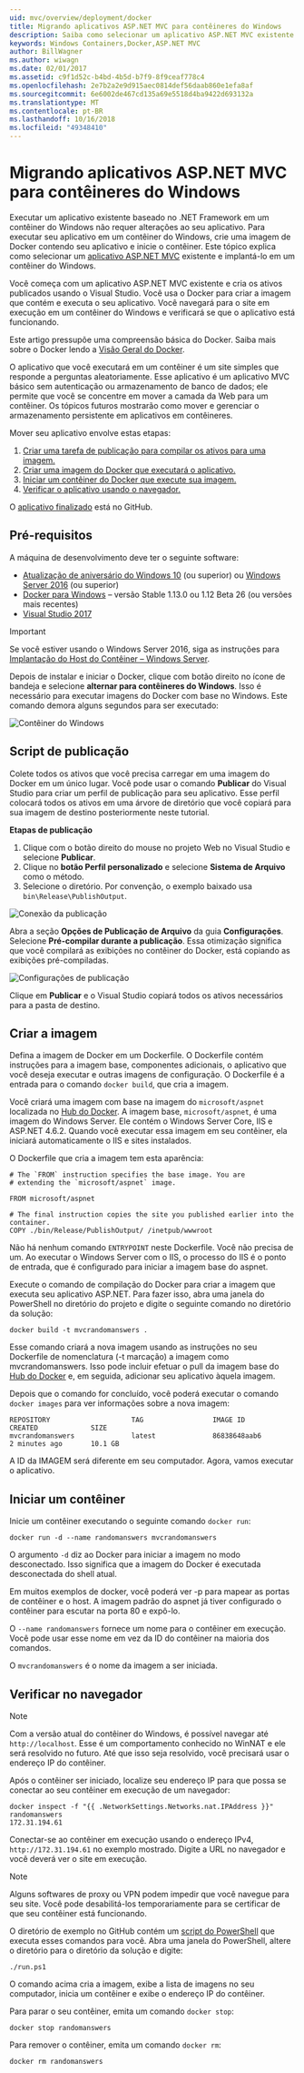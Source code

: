 ```yaml
---
uid: mvc/overview/deployment/docker
title: Migrando aplicativos ASP.NET MVC para contêineres do Windows
description: Saiba como selecionar um aplicativo ASP.NET MVC existente e executá-lo em um contêiner do Docker do Windows
keywords: Windows Containers,Docker,ASP.NET MVC
author: BillWagner
ms.author: wiwagn
ms.date: 02/01/2017
ms.assetid: c9f1d52c-b4bd-4b5d-b7f9-8f9ceaf778c4
ms.openlocfilehash: 2e7b2a2e9d915aec0814def56daab860e1efa8af
ms.sourcegitcommit: 6e6002de467cd135a69e5518d4ba9422d693132a
ms.translationtype: MT
ms.contentlocale: pt-BR
ms.lasthandoff: 10/16/2018
ms.locfileid: "49348410"
---
```

# <a name="migrating-aspnet-mvc-applications-to-windows-containers"></a>Migrando aplicativos ASP.NET MVC para contêineres do Windows

Executar um aplicativo existente baseado no .NET Framework em um contêiner do Windows não requer alterações ao seu aplicativo. Para executar seu aplicativo em um contêiner do Windows, crie uma imagem de Docker contendo seu aplicativo e inicie o contêiner. Este tópico explica como selecionar um [aplicativo ASP.NET MVC](http://www.asp.net/mvc) existente e implantá-lo em um contêiner do Windows.

Você começa com um aplicativo ASP.NET MVC existente e cria os ativos publicados usando o Visual Studio. Você usa o Docker para criar a imagem que contém e executa o seu aplicativo. Você navegará para o site em execução em um contêiner do Windows e verificará se que o aplicativo está funcionando.

Este artigo pressupõe uma compreensão básica do Docker. Saiba mais sobre o Docker lendo a [Visão Geral do Docker](https://docs.docker.com/engine/understanding-docker/).

O aplicativo que você executará em um contêiner é um site simples que responde a perguntas aleatoriamente. Esse aplicativo é um aplicativo MVC básico sem autenticação ou armazenamento de banco de dados; ele permite que você se concentre em mover a camada da Web para um contêiner. Os tópicos futuros mostrarão como mover e gerenciar o armazenamento persistente em aplicativos em contêineres.

Mover seu aplicativo envolve estas etapas:

1. [Criar uma tarefa de publicação para compilar os ativos para uma imagem.](#publish-script)
1. [Criar uma imagem do Docker que executará o aplicativo.](#build-the-image)
1. [Iniciar um contêiner do Docker que execute sua imagem.](#start-a-container)
1. [Verificar o aplicativo usando o navegador.](#verify-in-the-browser)

O [aplicativo finalizado](https://github.com/dotnet/samples/tree/master/framework/docker/MVCRandomAnswerGenerator) está no GitHub.

## <a name="prerequisites"></a>Pré-requisitos

A máquina de desenvolvimento deve ter o seguinte software:

- [Atualização de aniversário do Windows 10](https://www.microsoft.com/software-download/windows10/) (ou superior) ou [Windows Server 2016](https://www.microsoft.com/cloud-platform/windows-server) (ou superior)
- [Docker para Windows](https://docs.docker.com/docker-for-windows/) – versão Stable 1.13.0 ou 1.12 Beta 26 (ou versões mais recentes)
- [Visual Studio 2017](https://visualstudio.microsoft.com/downloads/?utm_medium=microsoft&utm_source=docs.microsoft.com&utm_campaign=button+cta&utm_content=download+vs2017)

> [!IMPORTANT]
> Se você estiver usando o Windows Server 2016, siga as instruções para [Implantação do Host do Contêiner – Windows Server](https://msdn.microsoft.com/virtualization/windowscontainers/deployment/deployment).

Depois de instalar e iniciar o Docker, clique com botão direito no ícone de bandeja e selecione **alternar para contêineres do Windows**. Isso é necessário para executar imagens do Docker com base no Windows. Este comando demora alguns segundos para ser executado:

![Contêiner do Windows][windows-container]

## <a name="publish-script"></a>Script de publicação

Colete todos os ativos que você precisa carregar em uma imagem do Docker em um único lugar. Você pode usar o comando **Publicar** do Visual Studio para criar um perfil de publicação para seu aplicativo. Esse perfil colocará todos os ativos em uma árvore de diretório que você copiará para sua imagem de destino posteriormente neste tutorial.

**Etapas de publicação**

1. Clique com o botão direito do mouse no projeto Web no Visual Studio e selecione **Publicar**.
1. Clique no **botão Perfil personalizado** e selecione **Sistema de Arquivo** como o método.
1. Selecione o diretório. Por convenção, o exemplo baixado usa `bin\Release\PublishOutput`.

![Conexão da publicação][publish-connection]

Abra a seção **Opções de Publicação de Arquivo** da guia **Configurações**. Selecione **Pré-compilar durante a publicação**. Essa otimização significa que você compilará as exibições no contêiner do Docker, está copiando as exibições pré-compiladas.

![Configurações de publicação][publish-settings]

Clique em **Publicar** e o Visual Studio copiará todos os ativos necessários para a pasta de destino.

## <a name="build-the-image"></a>Criar a imagem

Defina a imagem de Docker em um Dockerfile. O Dockerfile contém instruções para a imagem base, componentes adicionais, o aplicativo que você deseja executar e outras imagens de configuração.  O Dockerfile é a entrada para o comando `docker build`, que cria a imagem.

Você criará uma imagem com base na imagem do `microsoft/aspnet` localizada no [Hub do Docker](https://hub.docker.com/r/microsoft/aspnet/).
A imagem base, `microsoft/aspnet`, é uma imagem do Windows Server. Ele contém o Windows Server Core, IIS e ASP.NET 4.6.2. Quando você executar essa imagem em seu contêiner, ela iniciará automaticamente o IIS e sites instalados.

O Dockerfile que cria a imagem tem esta aparência:

```console
# The `FROM` instruction specifies the base image. You are
# extending the `microsoft/aspnet` image.

FROM microsoft/aspnet

# The final instruction copies the site you published earlier into the container.
COPY ./bin/Release/PublishOutput/ /inetpub/wwwroot
```

Não há nenhum comando `ENTRYPOINT` neste Dockerfile. Você não precisa de um. Ao executar o Windows Server com o IIS, o processo do IIS é o ponto de entrada, que é configurado para iniciar a imagem base do aspnet.

Execute o comando de compilação do Docker para criar a imagem que executa seu aplicativo ASP.NET. Para fazer isso, abra uma janela do PowerShell no diretório do projeto e digite o seguinte comando no diretório da solução:

```console
docker build -t mvcrandomanswers .
```

Esse comando criará a nova imagem usando as instruções no seu Dockerfile de nomenclatura (-t marcação) a imagem como mvcrandomanswers. Isso pode incluir efetuar o pull da imagem base do [Hub do Docker](http://hub.docker.com) e, em seguida, adicionar seu aplicativo àquela imagem.

Depois que o comando for concluído, você poderá executar o comando `docker images` para ver informações sobre a nova imagem:

```console
REPOSITORY                    TAG                 IMAGE ID            CREATED             SIZE
mvcrandomanswers              latest              86838648aab6        2 minutes ago       10.1 GB
```

A ID da IMAGEM será diferente em seu computador. Agora, vamos executar o aplicativo.

## <a name="start-a-container"></a>Iniciar um contêiner

Inicie um contêiner executando o seguinte comando `docker run`:

```console
docker run -d --name randomanswers mvcrandomanswers
```

O argumento `-d` diz ao Docker para iniciar a imagem no modo desconectado. Isso significa que a imagem do Docker é executada desconectada do shell atual.

Em muitos exemplos de docker, você poderá ver -p para mapear as portas de contêiner e o host. A imagem padrão do aspnet já tiver configurado o contêiner para escutar na porta 80 e expô-lo.

O `--name randomanswers` fornece um nome para o contêiner em execução. Você pode usar esse nome em vez da ID do contêiner na maioria dos comandos.

O `mvcrandomanswers` é o nome da imagem a ser iniciada.

## <a name="verify-in-the-browser"></a>Verificar no navegador

> [!NOTE]
> Com a versão atual do contêiner do Windows, é possível navegar até `http://localhost`.
> Esse é um comportamento conhecido no WinNAT e ele será resolvido no futuro. Até que isso seja resolvido, você precisará usar o endereço IP do contêiner.

Após o contêiner ser iniciado, localize seu endereço IP para que possa se conectar ao seu contêiner em execução de um navegador:

```console
docker inspect -f "{{ .NetworkSettings.Networks.nat.IPAddress }}" randomanswers
172.31.194.61
```

Conectar-se ao contêiner em execução usando o endereço IPv4, `http://172.31.194.61` no exemplo mostrado. Digite a URL no navegador e você deverá ver o site em execução.

> [!NOTE]
> Alguns softwares de proxy ou VPN podem impedir que você navegue para seu site.
> Você pode desabilitá-los temporariamente para se certificar de que seu contêiner está funcionando.

O diretório de exemplo no GitHub contém um [script do PowerShell](https://github.com/dotnet/docs/tree/master/samples/framework/docker/MVCRandomAnswerGenerator/run.ps1) que executa esses comandos para você. Abra uma janela do PowerShell, altere o diretório para o diretório da solução e digite:

```console
./run.ps1
```

O comando acima cria a imagem, exibe a lista de imagens no seu computador, inicia um contêiner e exibe o endereço IP do contêiner.

Para parar o seu contêiner, emita um comando `docker
stop`:

```console
docker stop randomanswers
```

Para remover o contêiner, emita um comando `docker rm`:

```console
docker rm randomanswers
```

[windows-container]: media/aspnetmvc/SwitchContainer.png "Alternar para o contêiner do Windows"
[publish-connection]: media/aspnetmvc/PublishConnection.png "Publicar no sistema de arquivos"
[publish-settings]: media/aspnetmvc/PublishSettings.png "Configurações de publicação"

